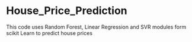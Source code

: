 # House_Price_Prediction
This code uses Random Forest, Linear Regression and SVR modules form scikit Learn to predict house prices
